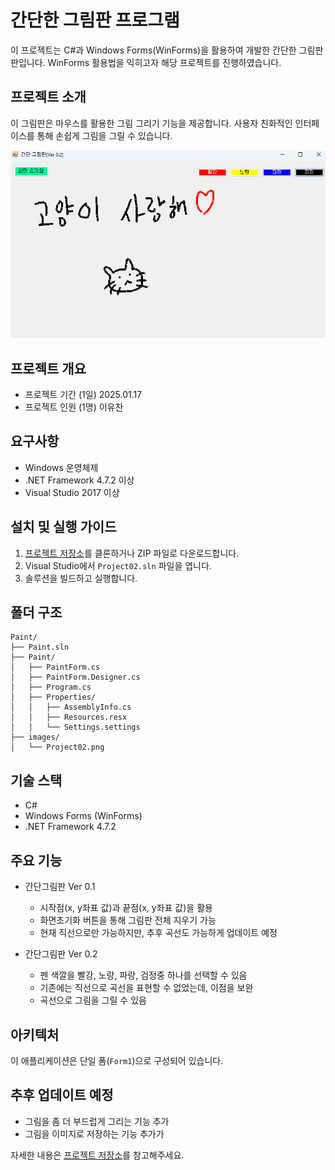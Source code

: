 # 간단한 그림판 프로그램

이 프로젝트는 C#과 Windows Forms(WinForms)을 활용하여 개발한 간단한 그림판판입니다. WinForms 활용법을 익히고자 해당 프로젝트를 진행하였습니다.

## 프로젝트 소개

이 그림판은 마우스를 활용한 그림 그리기 기능을 제공합니다. 사용자 친화적인 인터페이스를 통해 손쉽게 그림을 그릴 수 있습니다.

![실행 화면](./images/Project02.png)

## 프로젝트 개요
- 프로젝트 기간 (1일)
2025.01.17
- 프로젝트 인원 (1명)
이유찬

## 요구사항

- Windows 운영체제
- .NET Framework 4.7.2 이상
- Visual Studio 2017 이상

## 설치 및 실행 가이드

1. [프로젝트 저장소](https://github.com/Kamuie99/CS_Study/tree/master/Paint)를 클론하거나 ZIP 파일로 다운로드합니다.
2. Visual Studio에서 `Project02.sln` 파일을 엽니다.
3. 솔루션을 빌드하고 실행합니다.

## 폴더 구조

```
Paint/
├── Paint.sln
├── Paint/
│   ├── PaintForm.cs
│   ├── PaintForm.Designer.cs
│   ├── Program.cs
│   ├── Properties/
│   │   ├── AssemblyInfo.cs
│   │   ├── Resources.resx
│   │   └── Settings.settings
├── images/
│   └── Project02.png
```

## 기술 스택

- C#
- Windows Forms (WinForms)
- .NET Framework 4.7.2

## 주요 기능

- 간단그림판 Ver 0.1
  - 시작점(x, y좌표 값)과 끝점(x, y좌표 값)을 활용
  - 화면초기화 버튼을 통해 그림판 전체 지우기 가능
  - 현재 직선으로만 가능하지만, 추후 곡선도 가능하게 업데이트 예정
  
- 간단그림판 Ver 0.2
  - 펜 색깔을 빨강, 노랑, 파랑, 검정중 하나를 선택할 수 있음
  - 기존에는 직선으로 곡선을 표현할 수 없었는데, 이점을 보완
  - 곡선으로 그림을 그릴 수 있음

## 아키텍처

이 애플리케이션은 단일 폼(`Form1`)으로 구성되어 있습니다.

## 추후 업데이트 예정

- 그림을 좀 더 부드럽게 그리는 기능 추가
- 그림을 이미지로 저장하는 기능 추가가

자세한 내용은 [프로젝트 저장소](https://github.com/Kamuie99/CS_Study/tree/master/Paint)를 참고해주세요.